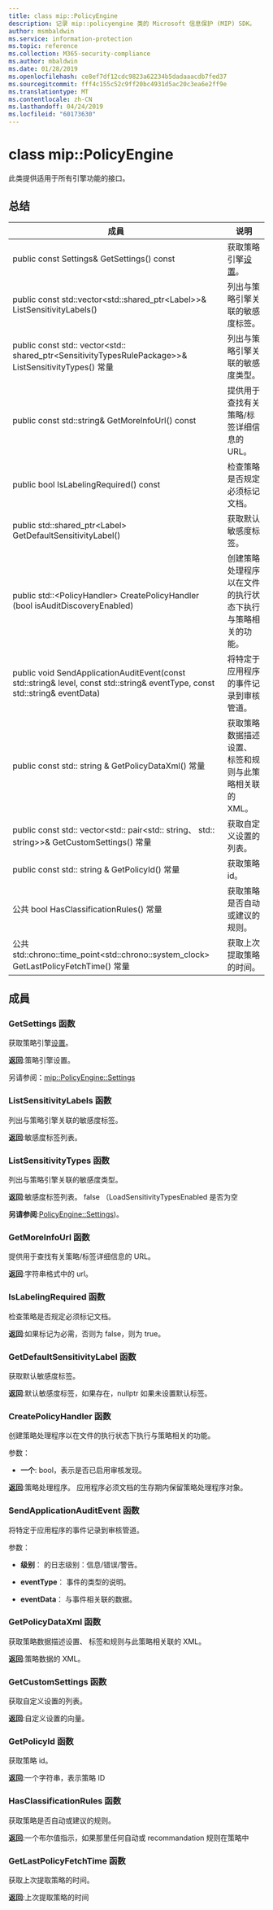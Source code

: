 ```yaml
---
title: class mip::PolicyEngine
description: 记录 mip::policyengine 类的 Microsoft 信息保护 (MIP) SDK。
author: msmbaldwin
ms.service: information-protection
ms.topic: reference
ms.collection: M365-security-compliance
ms.author: mbaldwin
ms.date: 01/28/2019
ms.openlocfilehash: ce8ef7df12cdc9823a62234b5dadaaacdb7fed37
ms.sourcegitcommit: fff4c155c52c9ff20bc4931d5ac20c3ea6e2ff9e
ms.translationtype: MT
ms.contentlocale: zh-CN
ms.lasthandoff: 04/24/2019
ms.locfileid: "60173630"
---
```

# <a name="class-mippolicyengine"></a>class mip::PolicyEngine 
此类提供适用于所有引擎功能的接口。
  
## <a name="summary"></a>总结
 成員                        | 说明                                
--------------------------------|---------------------------------------------
public const Settings& GetSettings() const  |  获取策略引擎[设置](class_mip_policyengine_settings.md)。
public const std::vector\<std::shared_ptr\<Label\>\>& ListSensitivityLabels()  |  列出与策略引擎关联的敏感度标签。
public const std:: vector\<std:: shared_ptr\<SensitivityTypesRulePackage\>\>& ListSensitivityTypes() 常量  |  列出与策略引擎关联的敏感度类型。
public const std::string& GetMoreInfoUrl() const  |  提供用于查找有关策略/标签详细信息的 URL。
public bool IsLabelingRequired() const  |  检查策略是否规定必须标记文档。
public std::shared_ptr\<Label\> GetDefaultSensitivityLabel()  |  获取默认敏感度标签。
public std::\<PolicyHandler\> CreatePolicyHandler (bool isAuditDiscoveryEnabled)  |  创建策略处理程序以在文件的执行状态下执行与策略相关的功能。
public void SendApplicationAuditEvent(const std::string& level, const std::string& eventType, const std::string& eventData)  |  将特定于应用程序的事件记录到审核管道。
public const std:: string & GetPolicyDataXml() 常量  |  获取策略数据描述设置、 标签和规则与此策略相关联的 XML。
public const std:: vector\<std:: pair\<std:: string、 std:: string\>\>& GetCustomSettings() 常量  |  获取自定义设置的列表。
public const std:: string & GetPolicyId() 常量  |  获取策略 id。
公共 bool HasClassificationRules() 常量  |  获取策略是否自动或建议的规则。
公共 std::chrono::time_point\<std::chrono::system_clock\> GetLastPolicyFetchTime() 常量  |  获取上次提取策略的时间。
  
## <a name="members"></a>成員
  
### <a name="getsettings-function"></a>GetSettings 函数
获取策略引擎[设置](class_mip_policyengine_settings.md)。

  
**返回**:策略引擎设置。 
  
另请参阅：[mip::PolicyEngine::Settings](class_mip_policyengine_settings.md)
  
### <a name="listsensitivitylabels-function"></a>ListSensitivityLabels 函数
列出与策略引擎关联的敏感度标签。

  
**返回**:敏感度标签列表。
  
### <a name="listsensitivitytypes-function"></a>ListSensitivityTypes 函数
列出与策略引擎关联的敏感度类型。

  
**返回**:敏感度标签列表。 false （LoadSensitivityTypesEnabled 是否为空
  
**另请参阅**:[PolicyEngine::Settings](class_mip_policyengine_settings.md))。
  
### <a name="getmoreinfourl-function"></a>GetMoreInfoUrl 函数
提供用于查找有关策略/标签详细信息的 URL。

  
**返回**:字符串格式中的 url。
  
### <a name="islabelingrequired-function"></a>IsLabelingRequired 函数
检查策略是否规定必须标记文档。

  
**返回**:如果标记为必需，否则为 false，则为 true。
  
### <a name="getdefaultsensitivitylabel-function"></a>GetDefaultSensitivityLabel 函数
获取默认敏感度标签。

  
**返回**:默认敏感度标签，如果存在，nullptr 如果未设置默认标签。
  
### <a name="createpolicyhandler-function"></a>CreatePolicyHandler 函数
创建策略处理程序以在文件的执行状态下执行与策略相关的功能。

参数：  
* **一个**: bool，表示是否已启用审核发现。



  
**返回**:策略处理程序。
应用程序必须文档的生存期内保留策略处理程序对象。
  
### <a name="sendapplicationauditevent-function"></a>SendApplicationAuditEvent 函数
将特定于应用程序的事件记录到审核管道。

参数：  
* **级别**： 的日志级别：信息/错误/警告。 


* **eventType**： 事件的类型的说明。 


* **eventData**： 与事件相关联的数据。


  
### <a name="getpolicydataxml-function"></a>GetPolicyDataXml 函数
获取策略数据描述设置、 标签和规则与此策略相关联的 XML。

  
**返回**:策略数据的 XML。
  
### <a name="getcustomsettings-function"></a>GetCustomSettings 函数
获取自定义设置的列表。

  
**返回**:自定义设置的向量。
  
### <a name="getpolicyid-function"></a>GetPolicyId 函数
获取策略 id。

  
**返回**:一个字符串，表示策略 ID
  
### <a name="hasclassificationrules-function"></a>HasClassificationRules 函数
获取策略是否自动或建议的规则。

  
**返回**:一个布尔值指示，如果那里任何自动或 recommandation 规则在策略中
  
### <a name="getlastpolicyfetchtime-function"></a>GetLastPolicyFetchTime 函数
获取上次提取策略的时间。

  
**返回**:上次提取策略的时间